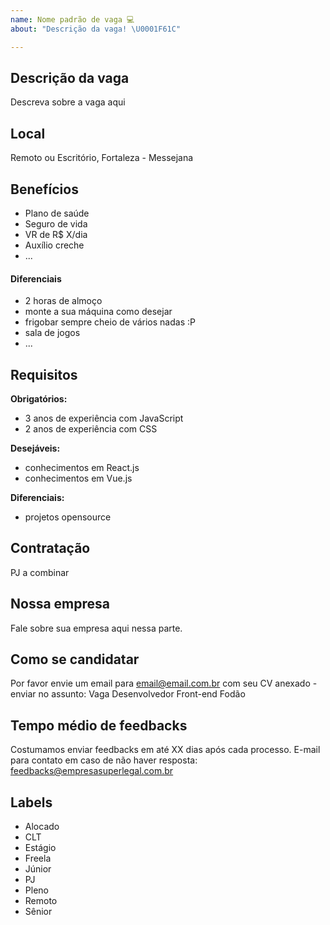 ```yaml
---
name: Nome padrão de vaga 💻
about: "Descrição da vaga! \U0001F61C"

---
```


## Descrição da vaga

Descreva sobre a vaga aqui

## Local

Remoto ou Escritório, Fortaleza - Messejana

## Benefícios

- Plano de saúde
- Seguro de vida
- VR de R$ X/dia
- Auxílio creche
- ...

#### Diferenciais

- 2 horas de almoço
- monte a sua máquina como desejar
- frigobar sempre cheio de vários nadas :P
- sala de jogos
- ...

## Requisitos

**Obrigatórios:**
- 3 anos de experiência com JavaScript
- 2 anos de experiência com CSS

**Desejáveis:**
- conhecimentos em React.js
- conhecimentos em Vue.js

**Diferenciais:**
- projetos opensource

## Contratação

PJ a combinar

## Nossa empresa

Fale sobre sua empresa aqui nessa parte.

## Como se candidatar

Por favor envie um email para email@email.com.br com seu CV anexado - enviar no assunto: Vaga Desenvolvedor Front-end Fodão

## Tempo médio de feedbacks

Costumamos enviar feedbacks em até XX dias após cada processo.
E-mail para contato em caso de não haver resposta: feedbacks@empresasuperlegal.com.br

## Labels

- Alocado
- CLT
- Estágio
- Freela
- Júnior
- PJ
- Pleno
- Remoto
- Sênior
